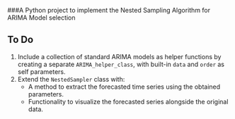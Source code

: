 ###A Python project to implement the Nested Sampling Algorithm for ARIMA Model selection

## To Do
1. Include a collection of standard ARIMA models as helper functions by creating a separate `ARIMA_helper_class`, with built-in `data` and `order` as self parameters.  
2. Extend the `NestedSampler` class with:
   - A method to extract the forecasted time series using the obtained parameters.
   - Functionality to visualize the forecasted series alongside the original data.

